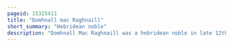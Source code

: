 ```yaml
---
pageid: 15325411
title: "Domhnall mac Raghnaill"
short_summary: "Hebridean noble"
description: "Domhnall Mac Raghnaill was a hebridean noble in late 12th and early 13th Centuries. He is the eponymous Progenitor of Clan Donald. For this reason some traditions accumulated around him in the later Middle Ages and early modern period. His vast Impact on Culture and in the Centuries remains Today. Despite his Role as the historical Figurehead of one of the most famous Kindreds and Surnames in the World there is almost no contemporary Evidence giving certain Information about his Life."
---
```

